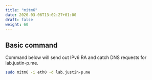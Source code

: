 ```yaml
---
title: "mitm6"
date: 2020-03-06T13:02:27+01:00
draft: false
weight: 60
---
```


## Basic command

Command below will send out IPv6 RA and catch DNS requests for lab.justin-p.me.

```bash
sudo mitm6 -i eth0 -d lab.justin-p.me 
```
